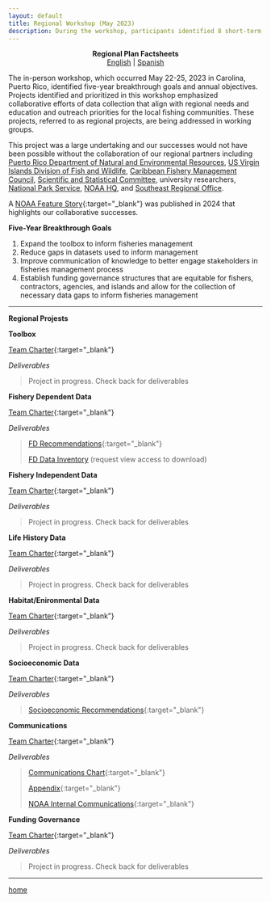 ```yaml
---
layout: default
title: Regional Workshop (May 2023)
description: During the workshop, participants identified 8 short-term, actionable projects nested under 4 five-year breakthrough goals
---
```


<center><b>
  Regional Plan Factsheets
</b></center>

<div style="text-align: center;">
  <a href="/SFD-CFB-Caribbean-Strategic-Planning/assets/Factsheet_RegionalPlan_English.pdf" target="_blank">English</a> | <a href="/SFD-CFB-Caribbean-Strategic-Planning/assets/Factsheet_RegionalPlan_Spanish.pdf" target="_blank">Spanish</a>
</div>

The in-person workshop, which occurred May 22-25, 2023 in Carolina, Puerto Rico, identified five-year breakthrough goals and annual objectives. Projects identified and prioritized in this workshop emphasized collaborative efforts of data collection that align with regional needs and education and outreach priorities for the local fishing communities. These projects, referred to as regional projects, are being addressed in working groups.

This project was a large undertaking and our successes would not have been possible without the collaboration of our regional partners including [Puerto Rico Department of Natural and Environmental Resources](https://www.ecos.org/members/puerto-rico/), [US Virgin Islands Division of Fish and Wildlife](https://dpnr.vi.gov/fish-and-wildlife/), [Caribbean Fishery Management Council](https://www.caribbeanfmc.com/), [Scientific and Statistical Committee](https://www.caribbeanfmc.com/about-caribbean-fishery-management-council/scientific-and-statistical-committee), university researchers, [National Park Service](https://www.nps.gov/subjects/oceans/caribbean.htm), [NOAA HQ](https://www.fisheries.noaa.gov/about/office-habitat-conservation), and [Southeast Regional Office](https://www.fisheries.noaa.gov/southeast/sustainable-fisheries/sustainable-fisheries-caribbean).

A [NOAA Feature Story](https://www.fisheries.noaa.gov/feature-story/improving-fisheries-and-ecosystem-data-collection-caribbean-through-partnership){:target="_blank"} was published in 2024 that highlights our collaborative successes.

**Five-Year Breakthrough Goals**

1. Expand the toolbox to inform fisheries management
2. Reduce gaps in datasets used to inform management
3. Improve communication of knowledge to better engage stakeholders in fisheries management process
4. Establish funding governance structures that are equitable for fishers, contractors, agencies, and islands and allow for the collection of necessary data gaps to inform fisheries management

* * *

**Regional Projests**

**Toolbox**

[Team Charter](assets/TC_Toolbox.pdf){:target="_blank"} 

*Deliverables*

> Project in progress. Check back for deliverables

**Fishery Dependent Data**

[Team Charter](assets/TC_FD.pdf){:target="_blank"} 

*Deliverables*

> [FD Recommendations](assets/CSP_FD_Recommendations_2025.pdf){:target="_blank"}
> 
> [FD Data Inventory](https://docs.google.com/spreadsheets/d/1ZwjcioiZiMqN0lFWoqVVwzZWmNhbQlJ1WWbwds-e5f8/edit?gid=94681785#gid=94681785) (request view access to download)

**Fishery Independent Data**

[Team Charter](assets/TC_FI.pdf){:target="_blank"} 

*Deliverables*

> Project in progress. Check back for deliverables

**Life History Data**

[Team Charter](assets/TC_LifeHistory.pdf){:target="_blank"} 

*Deliverables*

> Project in progress. Check back for deliverables

**Habitat/Enironmental Data**

[Team Charter](assets/TC_HabitatEnvironmental.pdf){:target="_blank"} 

*Deliverables*

> Project in progress. Check back for deliverables

**Socioeconomic Data**

[Team Charter](assets/TC_Socioeconomic.pdf){:target="_blank"} 

*Deliverables*

> [Socioeconomic Recommendations](assets/CSP_Socioeconomic_Recommendations_2024.pdf){:target="_blank"} 

**Communications**

[Team Charter](assets/TC_Communications.pdf){:target="_blank"} 

*Deliverables*

> [Communications Chart](assets/Caribbean_Communications_Chart_2024.pdf){:target="_blank"}
> 
> [Appendix](assets/CSP_CommunicationsAppendix_2024.pdf){:target="_blank"}
> 
> [NOAA Internal Communications](assets/CSP_CommunicationsNOAAInternal.pdf_2024){:target="_blank"} 

**Funding Governance**

[Team Charter](assets/TC_FundingGovernance.pdf){:target="_blank"} 

*Deliverables*

> Project in progress. Check back for deliverables

* * *

[home](./)
